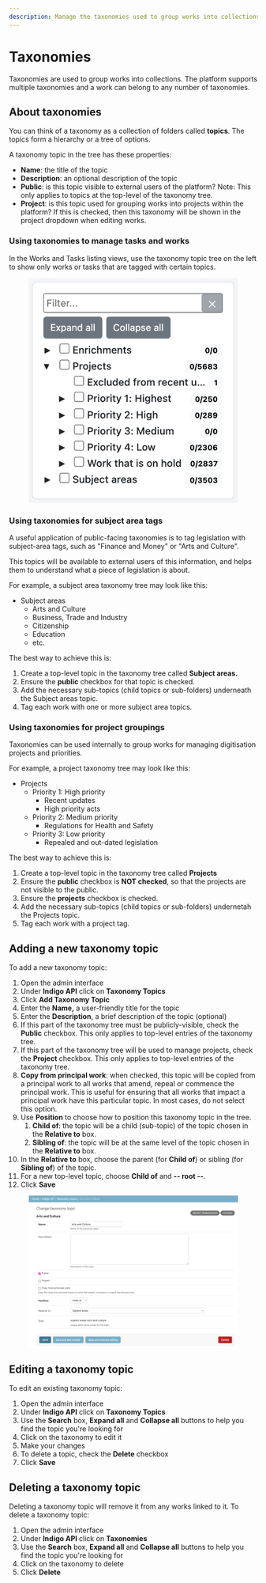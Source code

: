 ```yaml
---
description: Manage the taxonomies used to group works into collections.
---
```


# Taxonomies

Taxonomies are used to group works into collections. The platform supports multiple taxonomies and a work can belong to any number of taxonomies.

## About taxonomies

You can think of a taxonomy as a collection of folders called **topics**. The topics form a hierarchy or a tree of options.

A taxonomy topic in the tree has these properties:

* **Name**: the title of the topic
* **Description**: an optional description of the topic
* **Public**: is this topic visible to external users of the platform? Note: This only applies to topics at the top-level of the taxonomy tree.
* **Project**: is this topic used for grouping works into projects within the platform? If this is checked, then this taxonomy will be shown in the project dropdown when editing works.

### Using taxonomies to manage tasks and works

In the Works and Tasks listing views, use the taxonomy topic tree on the left to show only works or tasks that are tagged with certain topics.

<div align="center" data-full-width="false">

<figure><img src="../.gitbook/assets/Works – South Africa – Laws.Africa 2024-09-13 14-51-35.png" alt=""><figcaption></figcaption></figure>

</div>

### Using taxonomies for subject area tags

A useful application of public-facing taxonomies is to tag legislation with subject-area tags, such as "Finance and Money" or "Arts and Culture".

This topics will be available to external users of this information, and helps them to understand what a piece of legislation is about.

For example, a subject area taxonomy tree may look like this:

* Subject areas
  * Arts and Culture
  * Business, Trade and Industry
  * Citizenship
  * Education
  * etc.

The best way to achieve this is:

1. Create a top-level topic in the taxonomy tree called **Subject areas.**
2. Ensure the **public** checkbox for that topic is checked.
3. Add the necessary sub-topics (child topics or sub-folders) underneath the Subject areas topic.&#x20;
4. Tag each work with one or more subject area topics.

### Using taxonomies for project groupings

Taxonomies can be used internally to group works for managing digitisation projects and priorities.

For example, a project taxonomy tree may look like this:

* Projects
  * Priority 1: High priority
    * Recent updates
    * High priority acts
  * Priority 2: Medium priority
    * Regulations for Health and Safety
  * Priority 3: Low priority
    * Repealed and out-dated legislation

The best way to achieve this is:

1. Create a top-level topic in the taxonomy tree called **Projects**
2. Ensure the **public** checkbox is **NOT checked**, so that the projects are not visible to the public.
3. Ensure the **projects** checkbox is checked.
4. Add the necessary sub-topics (child topics or sub-folders) undernetah the Projects topic.
5. Tag each work with a project tag.

## Adding a new taxonomy topic

To add a new taxonomy topic:

1. Open the admin interface
2. Under **Indigo API** click on **Taxonomy Topics**
3. Click **Add Taxonomy Topic**
4. Enter the **Name,** a user-friendly title for the topic
5. Enter the **Description**, a brief description of the topic (optional)
6. If this part of the taxonomy tree must be publicly-visible, check the **Public** checkbox. This only applies to top-level entries of the taxonomy tree.
7. If this part of the taxonomy tree will be used to manage projects, check the **Project** checkbox. This only applies to top-level entries of the taxonomy tree.
8. **Copy from principal work**: when checked, this topic will be copied from a principal work to all works that amend, repeal or commence the principal work. This is useful for ensuring that all works that impact a principal work have this particular topic. In most cases, do not select this option.
9. Use **Position** to choose how to position this taxonomy topic in the tree.
   1. **Child of**: the topic will be a child (sub-topic) of the topic chosen in the **Relative to** box.
   2. **Sibling of**: the topic will be at the same level of the topic chosen in the **Relative to** box.
10. In the **Relative to** box, choose the parent (for **Child of**) or sibling (for **Sibling of**) of the topic.
11. For a new top-level topic, choose **Child of** and **-- root --**.
12. Click **Save**

<figure><img src="../.gitbook/assets/image (233).png" alt=""><figcaption></figcaption></figure>

## Editing a taxonomy topic

To edit an existing taxonomy topic:

1. Open the admin interface
2. Under **Indigo API** click on **Taxonomy Topics**
3. Use the **Search** box, **Expand all** and **Collapse all** buttons to help you find the topic you're looking for
4. Click on the taxonomy to edit it
5. Make your changes
6. To delete a topic, check the **Delete** checkbox
7. Click **Save**

## Deleting a taxonomy topic

Deleting a taxonomy topic will remove it from any works linked to it. To delete a taxonomy topic:

1. Open the admin interface
2. Under **Indigo API** click on **Taxonomies**
3. Use the **Search** box, **Expand all** and **Collapse all** buttons to help you find the topic you're looking for
4. Click on the taxonomy to delete
5. Click **Delete**
